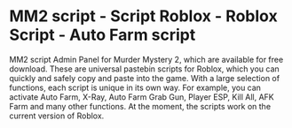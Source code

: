 # MM2 script - Script Roblox - Roblox Script - Auto Farm script
MM2 script Admin Panel for Murder Mystery 2, which are available for free download. These are universal pastebin scripts for Roblox, which you can quickly and safely copy and paste into the game. With a large selection of functions, each script is unique in its own way. For example, you can activate Auto Farm, X-Ray, Auto Farm Grab Gun, Player ESP, Kill All, AFK Farm and many other functions. At the moment, the scripts work on the current version of Roblox.
